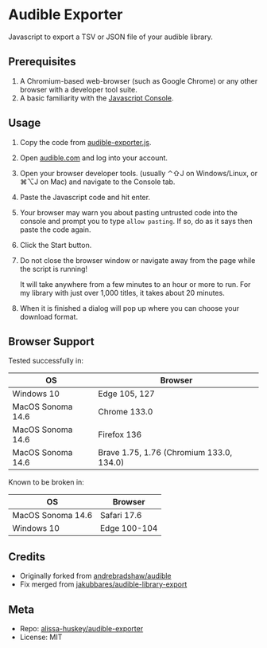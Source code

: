 Audible Exporter
================

Javascript to export a TSV or JSON file of your audible library.

Prerequisites
-------------

1. A Chromium-based web-browser (such as Google Chrome) or any other browser
   with a developer tool suite.
2. A basic familiarity with the
   [Javascript Console](https://developer.chrome.com/docs/devtools/console/javascript/).

Usage
-----

1. Copy the code from [audible-exporter.js](build/audible-exporter.js).
1. Open [audible.com](http://audible.com) and log into your account.
1. Open your browser developer tools. (usually ⌃⇧J on Windows/Linux, or ⌘⌥J on Mac) and
   navigate to the Console tab.
1. Paste the Javascript code and hit enter.
1. Your browser may warn you about pasting untrusted code into the console and
   prompt you to type `allow pasting`. If so, do as it says then paste the code again.
1. Click the Start button.
1. Do not close the browser window or navigate away from the page while the script is running!

   It will take anywhere from a few minutes to an hour or more to run. For my
   library with just over 1,000 titles, it takes about 20 minutes.
1. When it is finished a dialog will pop up where you can choose your download format.

Browser Support
---------------

Tested successfully in:

| OS                | Browser                                     |
|-------------------|---------------------------------------------|
| Windows 10        | Edge     105, 127                           |
| MacOS Sonoma 14.6 | Chrome   133.0                              |
| MacOS Sonoma 14.6 | Firefox  136                                |
| MacOS Sonoma 14.6 | Brave    1.75, 1.76 (Chromium 133.0, 134.0) |

Known to be broken in:

| OS                | Browser          |
|-------------------|------------------|
| MacOS Sonoma 14.6 | Safari   17.6    |
| Windows 10        | Edge     100-104 |

Credits
-------

* Originally forked from [andrebradshaw/audible](https://github.com/andrebradshaw/audible)
* Fix merged from [jakubbares/audible-library-export](https://github.com/jakubbares/audible-library-export)

Meta
----

* Repo: [alissa-huskey/audible-exporter](https://github.com/alissa-huskey/audible-exporter)
* License: MIT
